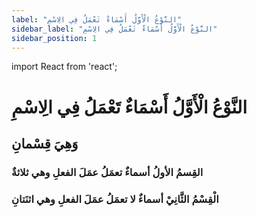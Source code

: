 ```yaml
---
label: "النَّوْعُ الْأَوَّلُ أَسْمَاءٌ تَعْمَلُ فِي الِاسْمِ"
sidebar_label: "النَّوْعُ الْأَوَّلُ أَسْمَاءٌ تَعْمَلُ فِي الِاسْمِ"
sidebar_position: 1
---
```


import React from 'react';

# النَّوْعُ الْأَوَّلُ أَسْمَاءٌ تَعْمَلُ فِي الِاسْمِ

## وَهِيَ قِسْمانِ

### القِسمُ الأولُ أسماءٌ تعمَلُ عمَلَ الفعلِ وهي ثلاثةٌ

### الْقِسْمُ الثَّانِيْ أسماءٌ لا تعمَلُ عمَلَ الفعلِ وهي اثنَتانِ
